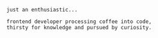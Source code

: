 ```readme
just an enthusiastic...
```

```readme
frontend developer processing coffee into code,
thirsty for knowledge and pursued by curiosity.
```